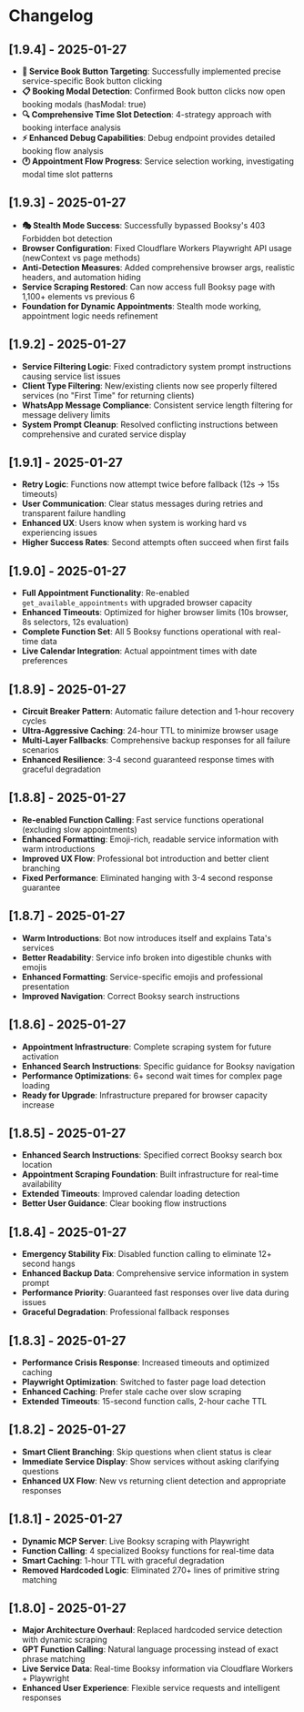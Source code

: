 # Changelog

## [1.9.4] - 2025-01-27

- **🎯 Service Book Button Targeting**: Successfully implemented precise service-specific Book button clicking
- **📋 Booking Modal Detection**: Confirmed Book button clicks now open booking modals (hasModal: true)
- **🔍 Comprehensive Time Slot Detection**: 4-strategy approach with booking interface analysis
- **⚡ Enhanced Debug Capabilities**: Debug endpoint provides detailed booking flow analysis
- **🕐 Appointment Flow Progress**: Service selection working, investigating modal time slot patterns

## [1.9.3] - 2025-01-27

- **🎭 Stealth Mode Success**: Successfully bypassed Booksy's 403 Forbidden bot detection
- **Browser Configuration**: Fixed Cloudflare Workers Playwright API usage (newContext vs page methods)
- **Anti-Detection Measures**: Added comprehensive browser args, realistic headers, and automation hiding
- **Service Scraping Restored**: Can now access full Booksy page with 1,100+ elements vs previous 6
- **Foundation for Dynamic Appointments**: Stealth mode working, appointment logic needs refinement

## [1.9.2] - 2025-01-27

- **Service Filtering Logic**: Fixed contradictory system prompt instructions causing service list issues
- **Client Type Filtering**: New/existing clients now see properly filtered services (no "First Time" for returning clients)
- **WhatsApp Message Compliance**: Consistent service length filtering for message delivery limits
- **System Prompt Cleanup**: Resolved conflicting instructions between comprehensive and curated service display

## [1.9.1] - 2025-01-27

- **Retry Logic**: Functions now attempt twice before fallback (12s → 15s timeouts)
- **User Communication**: Clear status messages during retries and transparent failure handling
- **Enhanced UX**: Users know when system is working hard vs experiencing issues
- **Higher Success Rates**: Second attempts often succeed when first fails

## [1.9.0] - 2025-01-27

- **Full Appointment Functionality**: Re-enabled `get_available_appointments` with upgraded browser capacity
- **Enhanced Timeouts**: Optimized for higher browser limits (10s browser, 8s selectors, 12s evaluation)
- **Complete Function Set**: All 5 Booksy functions operational with real-time data
- **Live Calendar Integration**: Actual appointment times with date preferences

## [1.8.9] - 2025-01-27

- **Circuit Breaker Pattern**: Automatic failure detection and 1-hour recovery cycles
- **Ultra-Aggressive Caching**: 24-hour TTL to minimize browser usage
- **Multi-Layer Fallbacks**: Comprehensive backup responses for all failure scenarios
- **Enhanced Resilience**: 3-4 second guaranteed response times with graceful degradation

## [1.8.8] - 2025-01-27

- **Re-enabled Function Calling**: Fast service functions operational (excluding slow appointments)
- **Enhanced Formatting**: Emoji-rich, readable service information with warm introductions
- **Improved UX Flow**: Professional bot introduction and better client branching
- **Fixed Performance**: Eliminated hanging with 3-4 second response guarantee

## [1.8.7] - 2025-01-27

- **Warm Introductions**: Bot now introduces itself and explains Tata's services
- **Better Readability**: Service info broken into digestible chunks with emojis
- **Enhanced Formatting**: Service-specific emojis and professional presentation
- **Improved Navigation**: Correct Booksy search instructions

## [1.8.6] - 2025-01-27

- **Appointment Infrastructure**: Complete scraping system for future activation
- **Enhanced Search Instructions**: Specific guidance for Booksy navigation
- **Performance Optimizations**: 6+ second wait times for complex page loading
- **Ready for Upgrade**: Infrastructure prepared for browser capacity increase

## [1.8.5] - 2025-01-27

- **Enhanced Search Instructions**: Specified correct Booksy search box location
- **Appointment Scraping Foundation**: Built infrastructure for real-time availability
- **Extended Timeouts**: Improved calendar loading detection
- **Better User Guidance**: Clear booking flow instructions

## [1.8.4] - 2025-01-27

- **Emergency Stability Fix**: Disabled function calling to eliminate 12+ second hangs
- **Enhanced Backup Data**: Comprehensive service information in system prompt
- **Performance Priority**: Guaranteed fast responses over live data during issues
- **Graceful Degradation**: Professional fallback responses

## [1.8.3] - 2025-01-27

- **Performance Crisis Response**: Increased timeouts and optimized caching
- **Playwright Optimization**: Switched to faster page load detection
- **Enhanced Caching**: Prefer stale cache over slow scraping
- **Extended Timeouts**: 15-second function calls, 2-hour cache TTL

## [1.8.2] - 2025-01-27

- **Smart Client Branching**: Skip questions when client status is clear
- **Immediate Service Display**: Show services without asking clarifying questions
- **Enhanced UX Flow**: New vs returning client detection and appropriate responses

## [1.8.1] - 2025-01-27

- **Dynamic MCP Server**: Live Booksy scraping with Playwright
- **Function Calling**: 4 specialized Booksy functions for real-time data
- **Smart Caching**: 1-hour TTL with graceful degradation
- **Removed Hardcoded Logic**: Eliminated 270+ lines of primitive string matching

## [1.8.0] - 2025-01-27

- **Major Architecture Overhaul**: Replaced hardcoded service detection with dynamic scraping
- **GPT Function Calling**: Natural language processing instead of exact phrase matching
- **Live Service Data**: Real-time Booksy information via Cloudflare Workers + Playwright
- **Enhanced User Experience**: Flexible service requests and intelligent responses
